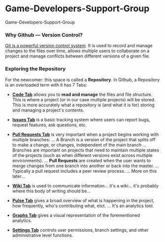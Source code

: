 # Game-Developers-Support-Group
Game-Developers-Support-Group

### Why Github — Version Control?
[Git is a powerful version control system](https://git-scm.com/book/en/v2/Getting-Started-About-Version-Control). It is used to record and manage changes to the files over time, allows multiple users to collaborate on a project and manage conflicts between different versions of a given file.

### Exploring the Repository
For the newcomer: this space is called a **Repository**. In Github, a Repository is an overloaded term with it has 7 Tabs:

* **[Code Tab](https://github.com/Zbeyer/Game-Developers-Support-Group)** allows you to **read and manage** the files and file structure. This is where a project (or in our case multiple projects) will be stored. This is more accurately what a repository is (and what it is for) storing and managing a project's contents.

* **[Issues Tab](https://github.com/Zbeyer/Game-Developers-Support-Group/issues)** is a basic tracking system where users can report bugs, request features, ask questions, etc.

* **[Pull Requests Tab](https://github.com/Zbeyer/Game-Developers-Support-Group/pulls)** is very important when a project begins working with multiple branches:
... A Branch is a version of the project that splits off to make a change, or changes, independent of the main branch
... Branches are important on projects that need to maintain multiple states of the projects (such as when different versions exist across multiple environments).
... **Pull Requests** are created when the user wants to merge changes from one branch into another or back into the master.
... Typically a pull request includes a peer review process.
... More on this later...

* **[Wiki Tab](https://github.com/Zbeyer/Game-Developers-Support-Group/wiki)** is used to communicate information... it's a wiki... it's probably where this body of writing should be...

* **[Pulse Tab](https://github.com/Zbeyer/Game-Developers-Support-Group/pulse)** gives a broad overview of what is happening in the project, how frequently, who's contributing what, etct.
... It's an analytics tool.

* **[Graphs Tab](https://github.com/Zbeyer/Game-Developers-Support-Group/graphs)** gives a visual representation of the forementioned analytics.

* **[Settings Tab](https://github.com/Zbeyer/Game-Developers-Support-Group/settings)** controls user permissions, branch settings, and other administrative level functions.

